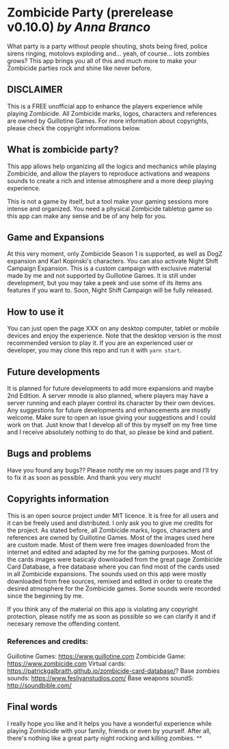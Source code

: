 # Zombicide Party (prerelease v0.10.0) _by Anna Branco_

What party is a party without people shouting, shots being fired, police sirens ringing, motolovs exploding and... yeah, of course... lots zombies grows?
This app brings you all of this and much more to make your Zombicide parties rock and shine like never before.

## DISCLAIMER

This is a FREE unofficial app to enhance the players experience while playing Zombicide.
All Zombicide marks, logos, characters and references are owned by Guillotine Games.
For more information about copyrights, please check the copyright informations below.

## What is zombicide party?

This app allows help organizing all the logics and mechanics while playing Zombicide, and allow the players to reproduce activations and weapons sounds to create a rich and intense atmosphere and a more deep playing experience.

This is not a game by itself, but a tool make your gaming sessions more intense and organized.
You need a physical Zombicide tabletop game so this app can make any sense and be of any help for you.

## Game and Expansions

At this very moment, only Zombicide Season 1 is supported, as well as DogZ expansion and Karl Kopinski's characters.
You can also activate Night Shift Campaign Expansion. This is a custom campaign with exclusive material made by me and not supported by Guillotine Games. It is still under development, but you may take a peek and use some of its items ans features if you want to. Soon, Night Shift Campaign will be fully released.

## How to use it

You can just open the page XXX on any desktop computer, tablet or mobile devices and enjoy the experience. Note that the desktop version is the most recommended version to play it. If you are an experienced user or developer, you may clone this repo and run it with `yarn start`.

## Future developments

It is planned for future developments to add more expansions and maybe 2nd Edition.
A server mnode is also planned, where players may have a server running and each player control its character by their own devices.
Any suggestions for future developments and enhancements are mostly welcome. Make sure to open an issue giving your suggestions and I could work on that. Just know that I develop all of this by myself on my free time and I receive absolutely nothing to do that, so please be kind and patient.

## Bugs and problems

Have you found any bugs?? Please notify me on my issues page and I'll try to fix it as soon as possible. And thank you very much!

## Copyrights information

This is an open source project under MIT licence. It is free for all users and it can be freely used and distributed. I only ask you to give me
credits for the project.
As stated before, all Zombicide marks, logos, characters and references are owned by Guillotine Games.
Most of the images used here are custom made. Most of them were free images downloaded from the internet and edited and adapted by me for the gaming purposes.
Most of the cards images were basicaly downloaded from the great page Zombicide Card Database, a free database where you can find most of the cards used in all Zombicide expansions.
The sounds used on this app were mostly downloaded from free sources, remixed and edited in order to create the desired atmosphere for the Zombicide games. Some sounds were recorded since the beginning by me.

If you think any of the material on this app is violating any copyright protection, please notify me as soon as possible so we can clarify it and if necesary remove the offending content.
### References and credits:

Guillotine Games: https://www.guillotine.com
Zombicide Game: https://www.zombicide.com
Virtual cards: https://patrickgalbraith.github.io/zombicide-card-database/?
Base zombies sounds: https://www.fesliyanstudios.com/
Base weapons soundS: http://soundbible.com/

## Final words

I really hope you like and it helps you have a wonderful experience while playing Zombicide with your family, friends or even by yourself.
After all, there's nothing like a great party night rocking and killing zombies. ^^
